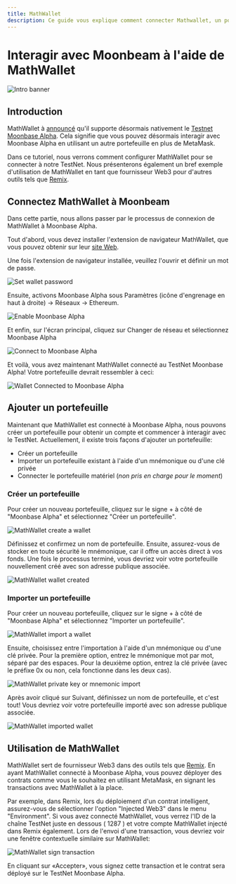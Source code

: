 ```yaml
---
title: MathWallet
description: Ce guide vous explique comment connecter Mathwallet, un portefeuille basé sur un navigateur qui fonctionne avec Ethereum, à Moonbeam.
---
```


# Interagir avec Moonbeam à l'aide de MathWallet
 
![Intro banner](/images/mathwallet/mathwallet-banner.png)

## Introduction

MathWallet à [announcé](https://mathwallet.org/moonbeam-wallet/en/) qu'il supporte désormais nativement le [Testnet Moonbase Alpha](/networks/testnet/). Cela signifie que vous pouvez désormais interagir avec Moonbase Alpha en utilisant un autre portefeuille en plus de MetaMask.

Dans ce tutoriel, nous verrons comment configurer MathWallet pour se connecter à notre TestNet. Nous présenterons également un bref exemple d'utilisation de MathWallet en tant que fournisseur Web3 pour d'autres outils tels que [Remix](/integrations/remix/).

## Connectez MathWallet à Moonbeam

Dans cette partie, nous allons passer par le processus de connexion de MathWallet à Moonbase Alpha. 

Tout d'abord, vous devez installer l'extension de navigateur MathWallet, que vous pouvez obtenir sur leur [site Web](https://mathwallet.org/en-us/).

Une fois l'extension de navigateur installée, veuillez l'ouvrir et définir un mot de passe.

![Set wallet password](/images/mathwallet/mathwallet-images-1.png)

Ensuite, activons Moonbase Alpha sous Paramètres (icône d'engrenage en haut à droite) -> Réseaux -> Ethereum.

![Enable Moonbase Alpha](/images/mathwallet/mathwallet-images-2.png)

Et enfin, sur l'écran principal, cliquez sur Changer de réseau et sélectionnez Moonbase Alpha

![Connect to Moonbase Alpha](/images/mathwallet/mathwallet-images-3.png)

Et voilà, vous avez maintenant MathWallet connecté au TestNet Moonbase Alpha! Votre portefeuille devrait ressembler à ceci:

![Wallet Connected to Moonbase Alpha](/images/mathwallet/mathwallet-images-4.png)

## Ajouter un portefeuille

Maintenant que MathWallet est connecté à Moonbase Alpha, nous pouvons créer un portefeuille pour obtenir un compte et commencer à interagir avec le TestNet. Actuellement, il existe trois façons d'ajouter un portefeuille:

 - Créer un portefeuille
 - Importer un portefeuille existant à l'aide d'un mnémonique ou d'une clé privée
- Connecter le portefeuille matériel (_non pris en charge pour le moment_)

### Créer un portefeuille

Pour créer un nouveau portefeuille, cliquez sur le signe + à côté de "Moonbase Alpha" et sélectionnez "Créer un portefeuille".

![MathWallet create a wallet](/images/mathwallet/mathwallet-images-5.png)

Définissez et confirmez un nom de portefeuille. Ensuite, assurez-vous de stocker en toute sécurité le mnémonique, car il offre un accès direct à vos fonds. Une fois le processus terminé, vous devriez voir votre portefeuille nouvellement créé avec son adresse publique associée.

![MathWallet wallet created](/images/mathwallet/mathwallet-images-6.png)

### Importer un portefeuille

Pour créer un nouveau portefeuille, cliquez sur le signe +  à côté de "Moonbase Alpha" et sélectionnez "Importer un portefeuille".

![MathWallet import a wallet](/images/mathwallet/mathwallet-images-7.png)

Ensuite, choisissez entre l'importation à l'aide d'un mnémonique ou d'une clé privée. Pour la première option, entrez le mnémonique mot par mot, séparé par des espaces. Pour la deuxième option, entrez la clé privée (avec le préfixe 0x ou non, cela fonctionne dans les deux cas).

![MathWallet private key or mnemonic import](/images/mathwallet/mathwallet-images-8.png)

Après avoir cliqué sur Suivant, définissez un nom de portefeuille, et c'est tout! Vous devriez voir votre portefeuille importé avec son adresse publique associée.

![MathWallet imported wallet](/images/mathwallet/mathwallet-images-9.png)

## Utilisation de MathWallet

MathWallet sert de fournisseur Web3 dans des outils tels que [Remix](/integrations/remix/). En ayant MathWallet connecté à Moonbase Alpha, vous pouvez déployer des contrats comme vous le souhaitez en utilisant MetaMask, en signant les transactions avec MathWallet à la place.

Par exemple, dans Remix, lors du déploiement d'un contrat intelligent, assurez-vous de sélectionner l'option "Injected Web3" dans le menu "Environment". Si vous avez connecté MathWallet, vous verrez l'ID de la chaîne TestNet juste en dessous ( 1287 ) et votre compte MathWallet injecté dans Remix également. Lors de l'envoi d'une transaction, vous devriez voir une fenêtre contextuelle similaire sur MathWallet:

![MathWallet sign transaction](/images/mathwallet/mathwallet-images-10.png)

En cliquant sur «Accepter», vous signez cette transaction et le contrat sera déployé sur le TestNet Moonbase Alpha.

